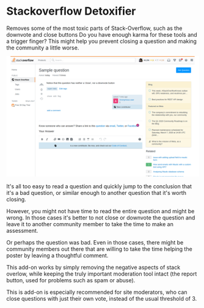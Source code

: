 Stackoverflow Detoxifier
=======================

Removes some of the most toxic parts of Stack-Overflow, such as the downvote
and close buttons Do you have enough karma for these tools and a trigger
finger? This might help you prevent closing a question and making the community
a little worse. 

![screenshot](screenshot.png)

It's all too easy to read a question and quickly jump to the conclusion that
it's a bad question, or similar enough to another question that it's worth
closing.

However, you might not have time to read the entire question and might be
wrong. In those cases it's better to not close or downvote the question and
leave it to another community member to take the time to make an assessment.

Or perhaps the question was bad. Even in those cases, there might be community
members out there that are willing to take the time helping the poster by
leaving a thoughtful comment.

This add-on works by simply removing the negative aspects of stack overlow,
while keeping the truly important moderation tool intact (the report button,
used for problems such as spam or abuse).

This is add-on is especially recommended for site moderators, who can close
questions with just their own vote, instead of the usual threshold of 3.
